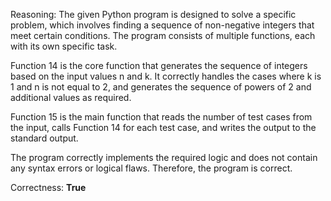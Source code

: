 Reasoning: 
The given Python program is designed to solve a specific problem, which involves finding a sequence of non-negative integers that meet certain conditions. The program consists of multiple functions, each with its own specific task.

Function 14 is the core function that generates the sequence of integers based on the input values n and k. It correctly handles the cases where k is 1 and n is not equal to 2, and generates the sequence of powers of 2 and additional values as required.

Function 15 is the main function that reads the number of test cases from the input, calls Function 14 for each test case, and writes the output to the standard output.

The program correctly implements the required logic and does not contain any syntax errors or logical flaws. Therefore, the program is correct.

Correctness: **True**